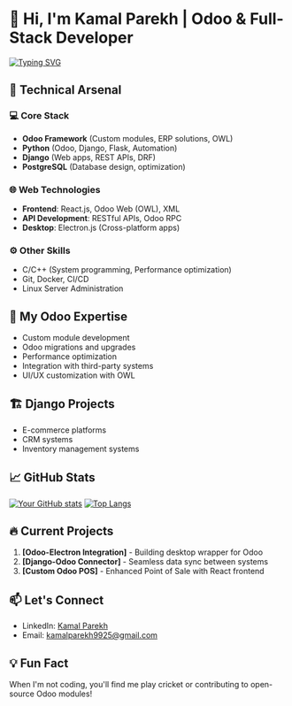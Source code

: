 # 👋 Hi, I'm Kamal Parekh | Odoo & Full-Stack Developer

[![Typing SVG](https://readme-typing-svg.demolab.com?font=Fira+Code&pause=1000&color=38C172&width=435&lines=Odoo+Specialist;Python+Developer;Django+Backend+Engineer;Full-Stack+Enthusiast)](https://git.io/typing-svg)

## 🔧 Technical Arsenal

### 💻 Core Stack
- **Odoo Framework** (Custom modules, ERP solutions, OWL)
- **Python** (Odoo, Django, Flask, Automation)
- **Django** (Web apps, REST APIs, DRF)
- **PostgreSQL** (Database design, optimization)

### 🌐 Web Technologies
- **Frontend**: React.js, Odoo Web (OWL), XML
- **API Development**: RESTful APIs, Odoo RPC
- **Desktop**: Electron.js (Cross-platform apps)

### ⚙️ Other Skills
- C/C++ (System programming, Performance optimization)
- Git, Docker, CI/CD
- Linux Server Administration

## 🚀 My Odoo Expertise
- Custom module development
- Odoo migrations and upgrades
- Performance optimization
- Integration with third-party systems
- UI/UX customization with OWL

## 🏗️ Django Projects
- E-commerce platforms
- CRM systems
- Inventory management systems

## 📈 GitHub Stats
[![Your GitHub stats](https://github-readme-stats.vercel.app/api?username=kaalprogrammer&show_icons=true&theme=radical)](https://github.com/kaalprogrammer/kaalprogrammer)
[![Top Langs](https://github-readme-stats.vercel.app/api/top-langs/?username=kaalprogrammer&layout=compact)](https://github.com/kaalprogrammer/kaalprogrammer)

## 🔥 Current Projects
1. **[Odoo-Electron Integration]** - Building desktop wrapper for Odoo
2. **[Django-Odoo Connector]** - Seamless data sync between systems
3. **[Custom Odoo POS]** - Enhanced Point of Sale with React frontend

## 📫 Let's Connect
- LinkedIn: [Kamal Parekh](www.linkedin.com/in/kamal-parekh-08344516a)
- Email: kamalparekh9925@gmail.com

## 💡 Fun Fact
When I'm not coding, you'll find me play cricket or contributing to open-source Odoo modules!

<!---
kaalprogrammer/kaalprogrammer is a ✨ special ✨ repository because its `README.md` (this file) appears on your GitHub profile.
You can click the Preview link to take a look at your changes.
--->
